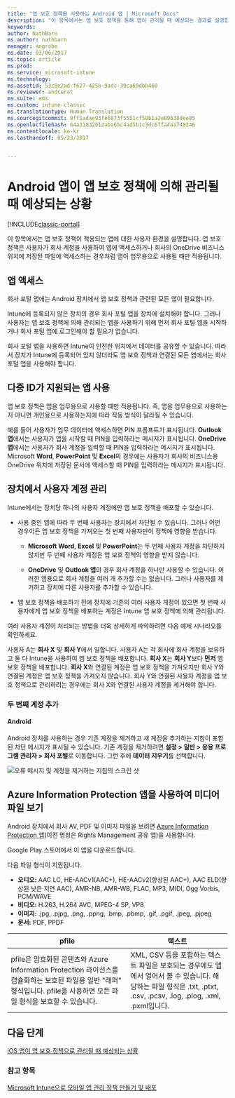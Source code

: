 ```yaml
---
title: "앱 보호 정책을 사용하는 Android 앱 | Microsoft Docs"
description: "이 항목에서는 앱 보호 정책을 통해 앱이 관리될 때 예상되는 결과를 설명합니다."
keywords: 
author: NathBarn
ms.author: nathbarn
manager: angrobe
ms.date: 03/06/2017
ms.topic: article
ms.prod: 
ms.service: microsoft-intune
ms.technology: 
ms.assetid: 53c8e2ad-f627-425b-9adc-39ca69dbb460
ms.reviewer: andcerat
ms.suite: ems
ms.custom: intune-classic
ms.translationtype: Human Translation
ms.sourcegitcommit: 9ff1adae93fe6873f5551cf58b1a2e89638dee85
ms.openlocfilehash: 64a31832012aba65c4ad5b1c3dc67fa4aa748246
ms.contentlocale: ko-kr
ms.lasthandoff: 05/23/2017


---
```


# <a name="what-to-expect-when-your-android-app-is-managed-by-app-protection-policies"></a>Android 앱이 앱 보호 정책에 의해 관리될 때 예상되는 상황

[!INCLUDE[classic-portal](../includes/classic-portal.md)]

이 항목에서는 앱 보호 정책이 적용되는 앱에 대한 사용자 환경을 설명합니다. 앱 보호 정책은 사용자가 회사 계정을 사용하여 앱에 액세스하거나 회사의 OneDrive 비즈니스 위치에 저장된 파일에 액세스하는 경우처럼 앱이 업무용으로 사용될 때만 적용됩니다.
##  <a name="access-apps"></a>앱 액세스

회사 포털 앱에는 Android 장치에서 앱 보호 정책과 관련된 모든 앱이 필요합니다.

Intune에 등록되지 않은 장치의 경우 회사 포털 앱을 장치에 설치해야 합니다. 그러나 사용자는 앱 보호 정책에 의해 관리되는 앱을 사용하기 위해 먼저 회사 포털 앱을 시작하거나 회사 포털 앱에 로그인해야 할 필요가 없습니다.

회사 포털 앱을 사용하면 Intune이 안전한 위치에서 데이터를 공유할 수 있습니다. 따라서 장치가 Intune에 등록되어 있지 않더라도 앱 보호 정책과 연결된 모든 앱에서는 회사 포털 앱을 사용해야 합니다.


##  <a name="use-apps-with-multi-identity-support"></a>다중 ID가 지원되는 앱 사용

앱 보호 정책은 앱을 업무용으로 사용할 때만 적용됩니다. 즉, 앱을 업무용으로 사용하는지 아니면 개인용으로 사용하는지에 따라 작동 방식이 달라질 수 있습니다.

예를 들어 사용자가 업무 데이터에 액세스하면 PIN 프롬프트가 표시됩니다. **Outlook 앱**에서는 사용자가 앱을 시작할 때 PIN을 입력하라는 메시지가 표시됩니다. **OneDrive 앱**에서는 사용자가 회사 계정을 입력할 때 PIN을 입력하라는 메시지가 표시됩니다. Microsoft **Word**, **PowerPoint** 및 **Excel**의 경우에는 사용자가 회사의 비즈니스용 OneDrive 위치에 저장된 문서에 액세스할 때 PIN을 입력하라는 메시지가 표시됩니다.

##  <a name="manage-user-accounts-on-the-device"></a>장치에서 사용자 계정 관리

Intune에서는 장치당 하나의 사용자 계정에만 앱 보호 정책을 배포할 수 있습니다.

* 사용 중인 앱에 따라 두 번째 사용자는 장치에서 차단될 수 있습니다. 그러나 어떤 경우이든 앱 보호 정책을 가져오는 첫 번째 사용자만이 정책에 영향을 받습니다.

  * **Microsoft Word**, **Excel** 및 **PowerPoint**는 두 번째 사용자 계정을 차단하지 않지만 두 번째 사용자 계정은 앱 보호 정책의 영향을 받지 않습니다.

  * **OneDrive** 및 **Outlook 앱**의 경우 회사 계정을 하나만 사용할 수 있습니다.  이러한 앱용으로 회사 계정을 여러 개 추가할 수는 없습니다.  그러나 사용자를 제거하고 장치에 다른 사용자를 추가할 수 있습니다.


* 앱 보호 정책을 배포하기 전에 장치에 기존의 여러 사용자 계정이 있으면 첫 번째 사용자에게 앱 보호 정책을 배포하는 계정은 Intune 앱 보호 정책에 의해 관리됩니다.


여러 사용자 계정이 처리되는 방법을 더욱 상세하게 파악하려면 다음 예제 시나리오를 확인하세요.

사용자 A는 **회사 X** 및 **회사 Y**에서 일합니다. 사용자 A는 각 회사에 회사 계정을 보유하고 둘 다 Intune을 사용하여 앱 보호 정책을 배포합니다. **회사 X**는 **회사 Y**보다 **먼저** 앱 보호 정책을 배포합니다. **회사 X**와 연결된 계정은 앱 보호 정책을 가져오지만 회사 Y와 연결된 계정은 앱 보호 정책을 가져오지 않습니다. 회사 Y와 연결된 사용자 계정을 앱 보호 정책으로 관리하려는 경우에는 회사 X와 연결된 사용자 계정을 제거해야 합니다.
### <a name="add-a-second-account"></a>두 번째 계정 추가
####  <a name="android"></a>Android
Android 장치를 사용하는 경우 기존 계정을 제거하고 새 계정을 추가하는 지침이 포함된 차단 메시지가 표시될 수 있습니다.  기존 계정을 제거하려면 **설정 &gt; 일반 &gt; 응용 프로그램 관리자 &gt; 회사 포털**로 이동합니다. 그런 후에 **데이터 지우기**를 선택합니다.

![오류 메시지 및 계정을 제거하는 지침의 스크린 샷](../media/AppManagement/Android_SwitchUser.png)

##  <a name="view-media-files-with-the-azure-information-protection-app"></a>Azure Information Protection 앱을 사용하여 미디어 파일 보기
Android 장치에서 회사 AV, PDF 및 이미지 파일을 보려면 [Azure Information Protection 앱](https://play.google.com/store/apps/details?id=com.microsoft.ipviewer)(이전 명칭은 Rights Management 공유 앱)을 사용합니다.

Google Play 스토어에서 이 앱을 다운로드합니다.  

다음 파일 형식이 지원됩니다.

* **오디오:** AAC LC, HE-AACv1(AAC+), HE-AACv2(향상된 AAC+), AAC ELD(향상된 낮은 지연 AAC), AMR-NB, AMR-WB, FLAC, MP3, MIDI, Ogg Vorbis, PCM/WAVE
* **비디오:** H.263, H.264 AVC, MPEG-4 SP, VP8
* **이미지:** .jpg, .pjpg, .png, .ppng, .bmp, .pbmp, .gif, .pgif, .jpeg, .pjpeg
* **문서:** PDF, PPDF


|**pfile**|**텍스트**|
|----|----|
|pfile은 암호화된 콘텐츠와 Azure Information Protection 라이선스를 캡슐화하는 보호된 파일용 일반 "래퍼" 형식입니다. pfile을 사용하면 모든 파일 형식을 보호할 수 있습니다.|XML, CSV 등을 포함하는 텍스트 파일은 보호되는 경우에도 앱에서 열어서 볼 수 있습니다. 해당하는 파일 형식은 .txt, .ptxt, .csv, .pcsv, .log, .plog, .xml, .pxml입니다.|

## <a name="next-steps"></a>다음 단계
[iOS 앱이 앱 보호 정책으로 관리될 때 예상되는 상황](user-experience-for-mam-enabled-ios-apps-with-microsoft-intune.md)

### <a name="see-also"></a>참고 항목
[Microsoft Intune으로 모바일 앱 관리 정책 만들기 및 배포](create-and-deploy-mobile-app-management-policies-with-microsoft-intune.md)

